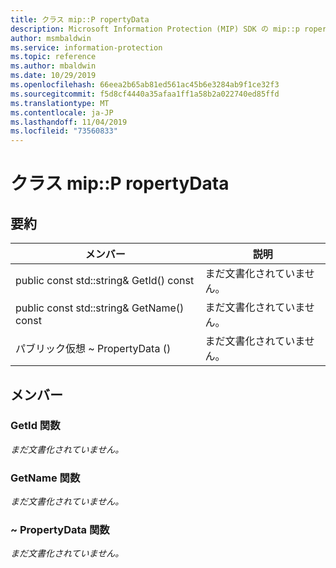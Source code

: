 ```yaml
---
title: クラス mip::P ropertyData
description: Microsoft Information Protection (MIP) SDK の mip::p ropertydata クラスについて説明します。
author: msmbaldwin
ms.service: information-protection
ms.topic: reference
ms.author: mbaldwin
ms.date: 10/29/2019
ms.openlocfilehash: 66eea2b65ab81ed561ac45b6e3284ab9f1ce32f3
ms.sourcegitcommit: f5d8cf4440a35afaa1ff1a58b2a022740ed85ffd
ms.translationtype: MT
ms.contentlocale: ja-JP
ms.lasthandoff: 11/04/2019
ms.locfileid: "73560833"
---
```

# <a name="class-mippropertydata"></a>クラス mip::P ropertyData 
  
## <a name="summary"></a>要約
 メンバー                        | 説明                                
--------------------------------|---------------------------------------------
public const std::string& GetId() const  | まだ文書化されていません。
public const std::string& GetName() const  | まだ文書化されていません。
パブリック仮想 ~ PropertyData ()  | まだ文書化されていません。
  
## <a name="members"></a>メンバー
  
### <a name="getid-function"></a>GetId 関数
_まだ文書化されていません。_

  
### <a name="getname-function"></a>GetName 関数
_まだ文書化されていません。_

  
### <a name="propertydata-function"></a>~ PropertyData 関数
_まだ文書化されていません。_
